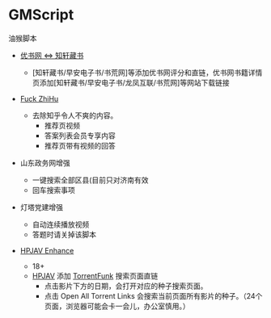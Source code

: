 # GMScript
油猴脚本

- [优书网 <=> 知轩藏书](https://greasyfork.org/zh-CN/scripts/369850-%E4%BC%98%E4%B9%A6%E7%BD%91-%E7%9F%A5%E8%BD%A9%E8%97%8F%E4%B9%A6)
  - [知轩藏书/早安电子书/书荒网]等添加优书网评分和直链，优书网书籍详情页添加[知轩藏书/早安电子书/龙凤互联/书荒网]等网站下载链接

- [Fuck ZhiHu](https://greasyfork.org/zh-CN/scripts/425118-zhihu)
  - 去除知乎令人不爽的内容。
    - 推荐页视频
    - 答案列表会员专享内容
    - 推荐页带有视频的回答

- 山东政务网增强
  - 一键搜索全部区县(目前只对济南有效
  - 回车搜索事项

- 灯塔党建增强
  - 自动连续播放视频
  - 答题时请关掉该脚本  

- [HPJAV Enhance](https://sleazyfork.org/zh-CN/scripts/425112-hpjav-enhance)
  - 18+
  - [HPJAV](https://hpjav.tv) 添加 [TorrentFunk](https://www.torrentfunk.com) 搜索页面直链 
    - 点击影片下方的日期，会打开对应的种子搜索页面。
    - 点击 Open All Torrent Links 会搜索当前页面所有影片的种子。（24个页面，浏览器可能会卡一会儿，办公室慎用。）
